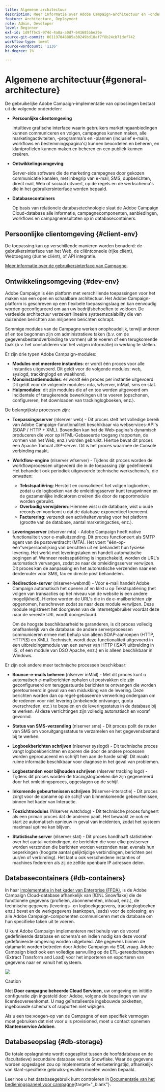 ```yaml
---
title: Algemene architectuur
description: Meer informatie over Adobe Campaign-architectuur en -onderdelen. Meer informatie over het personaliseren van uw Client Console en omgeving.
feature: Architecture, Deployment
role: Admin, Developer
level: Beginner
exl-id: 1d9ff6c5-974d-4a8a-a0d7-641685bbe26e
source-git-commit: 061197048885a30249bd18af7f8b24cb71def742
workflow-type: tm+mt
source-wordcount: '1136'
ht-degree: 1%

---
```


# Algemene architectuur{#general-architecture}

De gebruikelijke Adobe Campaign-implementatie van oplossingen bestaat uit de volgende onderdelen:

* **Persoonlijke clientomgeving**

  Intuïtieve grafische interface waarin gebruikers marketingaanbiedingen kunnen communiceren en volgen, campagnes kunnen maken, alle marketingactiviteiten, -programma&#39;s en -plannen (inclusief e-mails, workflows en bestemmingspagina&#39;s) kunnen beoordelen en beheren, en klantprofielen kunnen maken en beheren en een publiek kunnen creëren.

* **Ontwikkelingsomgeving**

  Server-side software die de marketing campagnes door gekozen communicatie kanalen, met inbegrip van e-mail, SMS, dupberichten, direct mail, Web of sociaal uitvoert, op de regels en de werkschema&#39;s die in het gebruikersinterface worden bepaald.

* **Databasecontainers**

  Op basis van relationele databasetechnologie slaat de Adobe Campaign Cloud-database alle informatie, campagnecomponenten, aanbiedingen, workflows en campagneresultaten op in databasecontainers.

## Persoonlijke clientomgeving {#client-env}

De toepassing kan op verschillende manieren worden benaderd: de gebruikersinterface van het Web, de cliëntconsole (rijke cliënt), Webtoegang (dunne cliënt), of API integratie.

[Meer informatie over de gebruikersinterface van Campagne](../start/campaign-ui.md).

## Ontwikkelingsomgeving {#dev-env}

Adobe Campaign is één platform met verschillende toepassingen voor het maken van een open en schaalbare architectuur. Het Adobe Campaign-platform is geschreven op een flexibele toepassingslaag en kan eenvoudig worden geconfigureerd om aan uw bedrijfsbehoeften te voldoen. De verdeelde architectuur verzekert lineaire systeemscalability die van duizenden berichten aan miljoenen berichten schrapt.

Sommige modules van de Campagne werken onophoudelijk, terwijl anderen af en toe begonnen zijn om administratieve taken (b.v. om de gegevensbestandverbinding te vormen) uit te voeren of een terugkomende taak (b.v. het consolideren van het volgen informatie) in werking te stellen.

Er zijn drie typen Adobe Campaign-modules:

* **Modules met meerdere instanties**: er wordt één proces voor alle instanties uitgevoerd. Dit geldt voor de volgende modules: web, syslogd, trackinglogd en waakhond.
* **Monoinstantiemodules**: er wordt één proces per instantie uitgevoerd. Dit geldt voor de volgende modules: mta, wfserver, inMail, sms en stat.
* **Hulpmodules**: dit zijn modules die af en toe worden uitgevoerd om incidentele of terugkerende bewerkingen uit te voeren (opschonen, configureren, het downloaden van trackinglogboeken, enz.).

De belangrijkste processen zijn:

* **Toepassingsserver** (nlserver web) - Dit proces stelt het volledige bereik van Adobe Campaign-functionaliteit beschikbaar via webservices-API&#39;s (SOAP / HTTP + XML). Bovendien kan het de Web-pagina&#39;s dynamisch produceren die voor op HTML-Gebaseerde toegang (rapporten, de vormen van het Web, enz.) worden gebruikt. Hiertoe bevat dit proces een Apache Tomcat JSP-server. Dit is het proces waarmee de Console verbinding maakt.

* **Workflow-engine** (nlserver wfserver) - Tijdens dit proces worden de workflowprocessen uitgevoerd die in de toepassing zijn gedefinieerd. Het behandelt ook periodiek uitgevoerde technische werkschema&#39;s, die omvatten:

   * **Tekstspatiëring**: Herstelt en consolideert het volgen logboeken, zodat u de logboeken van de omleidingsserver kunt terugwinnen en de gezamenlijke indicatoren creëren die door de rapportmodule worden gebruikt.
   * **Overbodig verwijderen**: Hiermee wist u de database, wist u oude records en voorkomt u dat de database exponentieel toeneemt.
   * **Facturering**: verzendt een activiteitenverslag voor het platform (grootte van de database, aantal marketingacties, enz.).

* **Leveringsserver** (nlserver mta) - Adobe Campaign heeft native functionaliteit voor e-mailuitzending. Dit proces functioneert als SMTP agent van de postoverdracht (MTA). Het voert &quot;één-op-één&quot;verpersoonlijking van berichten uit en behandelt hun fysieke levering. Het werkt met leveringstaken en handelt automatische pogingen af. Wanneer reeksspatiëring is ingeschakeld, worden de URL&#39;s automatisch vervangen, zodat ze naar de omleidingsserver verwijzen. Dit proces kan de aanpassing en het automatische verzenden naar een derderouter voor SMS, fax en directe post behandelen.

* **Redirection-server** (nlserver-webmdl) - Voor e-mail handelt Adobe Campaign automatisch het openen af en klikt u op Tekstspatiëring (het volgen van transacties op het niveau van de website is een andere mogelijkheid). Hiertoe worden de URL&#39;s die in de e-mailberichten zijn opgenomen, herschreven zodat ze naar deze module verwijzen. Deze module registreert het doorgeven van de internetgebruiker voordat deze naar de vereiste URL wordt doorgestuurd.

  Om de hoogste beschikbaarheid te garanderen, is dit proces volledig onafhankelijk van de database: de andere serverprocessen communiceren ermee met behulp van alleen SOAP-aanroepen (HTTP, HTTP(S) en XML). Technisch, wordt deze functionaliteit uitgevoerd in een uitbreidingsmodule van een server van HTTP (ISAPI uitbreiding in IIS, of een module van DSO Apache, enz.) en is alleen beschikbaar in Windows.

Er zijn ook andere meer technische processen beschikbaar:

* **Bounce-e-mails beheren** (nlserver inMail) - Met dit proces kunt u automatisch e-mailberichten ophalen uit postvakken die zijn geconfigureerd om teruggestuurde berichten te ontvangen die worden geretourneerd in geval van een mislukking van de levering. Deze berichten worden dan op regel-gebaseerde verwerking ondergaan om de redenen voor niet levering (onbekende ontvanger, quota overschreden, etc.) te bepalen en de leveringsstatus in de database bij te werken. Al deze verrichtingen zijn volledig automatisch en vooraf gevormd.

* **Status van SMS-verzending** (nlserver sms) - Dit proces pollt de router van SMS om vooruitgangsstatus te verzamelen en het gegevensbestand bij te werken.

* **Logboekberichten schrijven** (nlserver syslogd) - Dit technische proces vangt logboekberichten en sporen die door de andere processen worden geproduceerd en schrijft hen aan de harde schijf. Dit maakt ruime informatie beschikbaar voor diagnose in het geval van problemen.

* **Logbestanden voor bijhouden schrijven** (nlserver tracking logd) - Tijdens dit proces worden de tracingslogboeken die zijn gegenereerd door het omleidingsproces, opgeslagen op de schijf.

* **Inkomende gebeurtenissen schrijven** (Nlserver-interactie) - Dit proces zorgt voor de opname op de schijf van binnenkomende gebeurtenissen, binnen het kader van Interactie.

* **Toezichtmodules** (Nlserver watchdog) - Dit technische proces fungeert als een primair proces dat de anderen paait. Het bewaakt ze ook en start ze automatisch opnieuw in geval van incidenten, zodat het systeem maximaal uptime kan blijven.

* **Statistische server** (nlserver stat) - Dit proces handhaaft statistieken over het aantal verbindingen, de berichten die voor elke postserver worden verzonden die berichten worden verzonden naar, evenals hun beperkingen (hoogste aantal gelijktijdige verbindingen, berichten per uur/en of verbinding). Het laat u ook verscheidene instanties of machines federeren als zij de zelfde openbare IP adressen delen.


## Databasecontainers {#db-containers}

In haar [Implementatie in het kader van Enterprise (FFDA)](enterprise-deployment.md), is de Adobe Campaign Cloud-database afhankelijk van [!DNL Snowflake] die de functionele gegevens (profielen, abonnementen, inhoud, enz.), de technische gegevens (leverings- en logboekgegevens, trackinglogboeken enz.) bevat en de werkgegevens (aankopen, leads) voor de oplossing, en alle Adobe Campaign-componenten communiceren met de database om hun specifieke taken uit te voeren.

U kunt Adobe Campaign implementeren met behulp van de vooraf gedefinieerde database en schema&#39;s en indien nodig kan deze vooraf gedefinieerde omgeving worden uitgebreid. Alle gegevens binnen de datamarkt worden betreden door Adobe Campaign via SQL vraag. Adobe Campaign biedt ook een volledige aanvulling op de ETL-gereedschappen (Extract Transform and Load) voor het importeren en exporteren van gegevens naar en vanuit het systeem.

![](assets/data-flow-diagram.png)


>[!CAUTION]
>
>Met **Door campagne beheerde Cloud Servicen**, uw omgeving en initiële configuratie zijn ingesteld door Adobe, volgens de bepalingen van uw licentieovereenkomst. U mag geïnstalleerde ingebouwde pakketten, ingebouwde schema&#39;s of rapporten niet wijzigen.
>
>Als u een toe:voegen-op van de Campagne of een specifiek vermogen moet gebruiken dat niet voor u is provisioned, moet u contact opnemen **Klantenservice Adoben**.

## Databaseopslag {#db-storage}

De totale opslagruimte wordt opgesplitst tussen de hoofddatabase en de (facultatieve) secundaire database van de Snowflake. Waar de gegevens worden opgeslagen zou op implementatie of verbeteringstijd, afhankelijk van klant-specifieke gebruiks-gevallen moeten worden bepaald.

Leer hoe u het databasegebruik kunt controleren in [Documentatie van het bedieningspaneel voor campagne](https://experienceleague.adobe.com/docs/control-panel/using/performance-monitoring/database-monitoring/database-monitoring.html){target="_blank"}.
